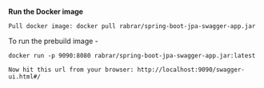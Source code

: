 **Run the Docker image**
~~~
Pull docker image: docker pull rabrar/spring-boot-jpa-swagger-app.jar
~~~

To run the prebuild image -
~~~
docker run -p 9090:8080 rabrar/spring-boot-jpa-swagger-app.jar:latest

Now hit this url from your browser: http://localhost:9090/swagger-ui.html#/
